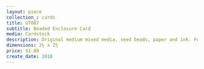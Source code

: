 ```yaml
---
layout: piece
collection_: cards
title: GT007
subtitle: Beaded Enclosure Card
media: Cardstock
description: Original medium mixed media, seed beads, paper and ink. Folded. Includes envelope.
dimensions: 2½ x 2½
price: $1.80
create_date: 2018
---
```

